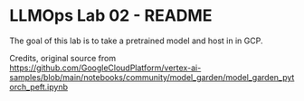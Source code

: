 # LLMOps Lab 02 - README

The goal of this lab is to take a pretrained model and host in in GCP.







Credits, original source from https://github.com/GoogleCloudPlatform/vertex-ai-samples/blob/main/notebooks/community/model_garden/model_garden_pytorch_peft.ipynb